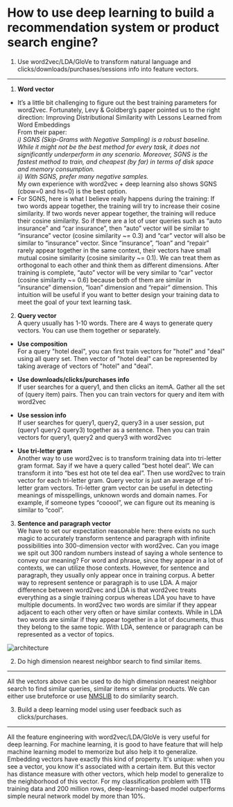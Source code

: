 
How to use deep learning to build a recommendation system or product search engine?
=================
1. Use word2vec/LDA/GloVe to transform natural language and clicks/downloads/purchases/sessions info into feature vectors.
-----------------------

1.	**Word vector**  
  *	It’s a little bit challenging to figure out the best training parameters for word2vec. Fortunately, Levy & Goldberg’s paper pointed us to the right direction:
Improving Distributional Similarity with Lessons Learned from Word Embeddings  
From their paper:  
    *i) SGNS (Skip-Grams with Negative Sampling) is a robust baseline. While it might not be the best method for every task, it does not significantly underperform in any scenario. Moreover, SGNS is the fastest method to train, and cheapest (by far) in terms of disk space and memory consumption.*  
    *ii) With SGNS, prefer many negative samples.*  
My own experience with word2vec + deep learning also shows SGNS (cbow=0 and hs=0) is the best option.
  *	For SGNS, here is what I believe really happens during the training:
If two words appear together, the training will try to increase their cosine similarity. If two words never appear together, the training will reduce their cosine similarity. So if there are a lot of user queries such as “auto insurance” and “car insurance”, then “auto” vector will be similar to “insurance” vector (cosine similarity ~= 0.3) and “car” vector will also be similar to “insurance” vector. Since “insurance”, “loan” and “repair” rarely appear together in the same context, their vectors have small mutual cosine similarity (cosine similarity ~= 0.1). We can treat them as orthogonal to each other and think them as different dimensions. After training is complete, “auto” vector will be very similar to “car” vector (cosine similarity ~= 0.6) because both of them are similar in “insurance” dimension, “loan” dimension and “repair” dimension.   This intuition will be useful if you want to better design your training data to meet the goal of your text learning task.
2.	**Query vector**  
A query usually has 1-10 words. There are 4 ways to generate query vectors. You can use them together or separately.

  * **Use composition**  
   For a query "hotel deal", you can first train vectors for "hotel" and "deal" using all query set. Then vector of "hotel deal" can be represented by taking average of vectors of "hotel" and "deal".

  * **Use downloads/clicks/purchases info**  
   If user searches for a query1, and then clicks an itemA. Gather all the set of (query item) pairs. Then you can train vectors for query and item with word2vec

  * **Use session info**  
   If user searches for query1, query2, query3 in a user session, put (query1 query2 query3) together as a sentence. Then you can train vectors for query1, query2 and query3 with word2vec

  *	**Use tri-letter gram**  
Another way to use word2vec is to transform training data into tri-letter gram format. Say if we have a query called “best hotel deal”. We can transform it into “bes est hot ote tel dea eal”. Then use word2vec to train vector for each tri-letter gram. Query vector is just an average of tri-letter gram vectors.
Tri-letter gram vector can be useful in detecting meanings of misspellings, unknown words and domain names. For example, if someone types “cooool”, we can figure out its meaning is similar to “cool”.


3.	**Sentence and paragraph vector**  
We have to set our expectation reasonable here: there exists no such magic to accurately transform sentence and paragraph with infinite possibilities into 300-dimension vector with word2vec. Can you image we spit out 300 random numbers instead of saying a whole sentence to convey our meaning?  For word and phrase, since they appear in a lot of contexts, we can utilize those contexts. However, for sentence and paragraph, they usually only appear once in training corpus. A better way to represent sentence or paragraph is to use LDA. A major difference between word2vec and LDA is that word2vec treats everything as a single training corpus whereas LDA you have to have multiple documents. In word2vec two words are similar if they appear adjacent to each other very often or have similar contexts. While in LDA two words are similar if they appear together in a lot of documents, thus they belong to the same topic. With LDA, sentence or paragraph can be represented as a vector of topics.

![architecture](https://github.com/nliu86/word2vec-doc2vec/blob/master/architecture.png)

2.  Do high dimension nearest neighbor search to find similar items.
-----------------------
All the vectors above can be used to do high dimension nearest neighbor search to find similar queries, similar items or similar products. We can either use bruteforce or use [NMSLIB](https://github.com/searchivarius/nmslib) to do similarity search.

3. Build a deep learning model using user feedback such as clicks/purchases.
-----------------------
All the feature engineering with word2vec/LDA/GloVe is very useful for deep learning. For machine learning, it is good to have feature that will help machine learning model to memorize but also help it to generalize. Embedding vectors have exactly this kind of property. It's unique: when you see a vector, you know it's associated with a certain item. But this vector has distance measure with other vectors, which help model to generalize to the neighborhood of this vector. For my classification problem with 1TB training data and 200 million rows, deep-learning-based model outperforms simple neural network model by more than 10%. 
